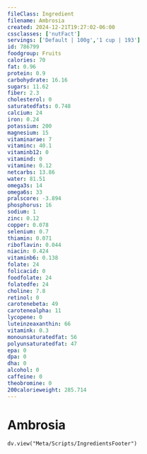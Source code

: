 ```yaml
---
fileClass: Ingredient
filename: Ambrosia
created: 2024-12-21T19:27:02-06:00
cssclasses: ['nutFact']
servings: ['Default | 100g','1 cup | 193']
id: 786799
foodgroup: Fruits
calories: 70
fat: 0.96
protein: 0.9
carbohydrate: 16.16
sugars: 11.62
fiber: 2.3
cholesterol: 0
saturatedfats: 0.748
calcium: 24
iron: 0.24
potassium: 200
magnesium: 15
vitaminarae: 7
vitaminc: 40.1
vitaminb12: 0
vitamind: 0
vitamine: 0.12
netcarbs: 13.86
water: 81.51
omega3s: 14
omega6s: 33
pralscore: -3.894
phosphorus: 16
sodium: 1
zinc: 0.12
copper: 0.078
selenium: 0.7
thiamin: 0.071
riboflavin: 0.044
niacin: 0.424
vitaminb6: 0.138
folate: 24
folicacid: 0
foodfolate: 24
folatedfe: 24
choline: 7.8
retinol: 0
carotenebeta: 49
carotenealpha: 11
lycopene: 0
luteinzeaxanthin: 66
vitamink: 0.3
monounsaturatedfat: 56
polyunsaturatedfat: 47
epa: 0
dpa: 0
dha: 0
alcohol: 0
caffeine: 0
theobromine: 0
200calorieweight: 285.714
---
```


# Ambrosia

```dataviewjs
dv.view("Meta/Scripts/IngredientsFooter")
```